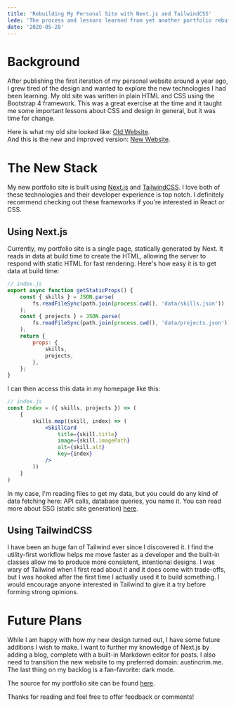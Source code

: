 ```yaml
---
title: 'Rebuilding My Personal Site with Next.js and TailwindCSS'
lede: 'The process and lessons learned from yet another portfolio rebuild. Tech stack talk and code snippets included!'
date: '2020-05-28'
---
```


# Background
After publishing the first iteration of my personal website around a year ago, I grew tired of the design and wanted to explore the new technologies I had been learning. My old site was written in plain HTML and CSS using the Bootstrap 4 framework. This was a great exercise at the time and it taught me some important lessons about CSS and design in general, but it was time for change. 

Here is what my old site looked like: [Old Website](https://austincrim.me).  
And this is the new and improved version: [New Website](https://portfolio.austcrim.now.sh).

# The New Stack
My new portfolio site is built using [Next.js](https://nextjs.org/) and [TailwindCSS](https://tailwindcss.com/). I love both of these technologies and their developer experience is top notch. I definitely recommend checking out these frameworks if you're interested in React or CSS. 

## Using Next.js 
Currently, my portfolio site is a single page, statically generated by Next. It reads in data at build time to create the HTML, allowing the server to respond with static HTML for fast rendering. Here's how easy it is to get data at build time: 
```javascript
// index.js
export async function getStaticProps() {
    const { skills } = JSON.parse(
        fs.readFileSync(path.join(process.cwd(), 'data/skills.json'))
    );
    const { projects } = JSON.parse(
        fs.readFileSync(path.join(process.cwd(), 'data/projects.json'))
    );
    return {
        props: {
            skills,
            projects,
        },
    };
}
```
I can then access this data in my homepage like this:
```jsx
// index.js
const Index = ({ skills, projects }) => (
    {
        skills.map((skill, index) => (
            <SkillCard
                title={skill.title}
                image={skill.imagePath}
                alt={skill.alt}
                key={index}
            />
        ))
    }
)
```
In my case, I'm reading files to get my data, but you could do any kind of data fetching here: API calls, database queries, you name it. You can read more about SSG (static site generation) [here](https://nextjs.org/blog/next-9-3#next-gen-static-site-generation-ssg-support).

## Using TailwindCSS
I have been an huge fan of Tailwind ever since I discovered it. I find the utility-first workflow helps me move faster as a developer and the built-in classes allow me to produce more consistent, intentional designs. I was wary of Tailwind when I first read about it and it does come with trade-offs, but I was hooked after the first time I actually used it to build something. I would encourage anyone interested in Tailwind to give it a try before forming strong opinions.

# Future Plans
While I am happy with how my new design turned out, I have some future additions I wish to make. I want to further my knowledge of Next.js by adding a blog, complete with a built-in Markdown editor for posts. I also need to transition the new website to my preferred domain: austincrim.me. The last thing on my backlog is a fan-favorite: dark mode.

The source for my portfolio site can be found [here](https://github.com/austincrim/next-personal-site).

Thanks for reading and feel free to offer feedback or comments!